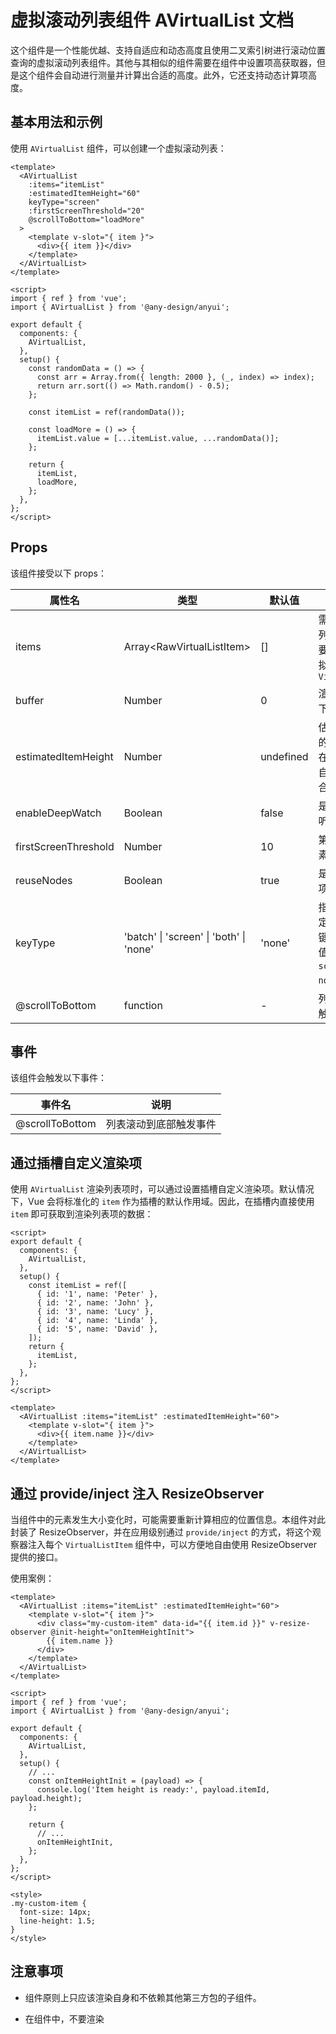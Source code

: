 # 虚拟滚动列表组件 AVirtualList 文档

这个组件是一个性能优越、支持自适应和动态高度且使用二叉索引树进行滚动位置查询的虚拟滚动列表组件。其他与其相似的组件需要在组件中设置项高获取器，但是这个组件会自动进行测量并计算出合适的高度。此外，它还支持动态计算项高度。

## 基本用法和示例

使用 `AVirtualList` 组件，可以创建一个虚拟滚动列表：

```vue
<template>
  <AVirtualList
    :items="itemList"
    :estimatedItemHeight="60"
    keyType="screen"
    :firstScreenThreshold="20"
    @scrollToBottom="loadMore"
  >
    <template v-slot="{ item }">
      <div>{{ item }}</div>
    </template>
  </AVirtualList>
</template>

<script>
import { ref } from 'vue';
import { AVirtualList } from '@any-design/anyui';

export default {
  components: {
    AVirtualList,
  },
  setup() {
    const randomData = () => {
      const arr = Array.from({ length: 2000 }, (_, index) => index);
      return arr.sort(() => Math.random() - 0.5);
    };

    const itemList = ref(randomData());

    const loadMore = () => {
      itemList.value = [...itemList.value, ...randomData()];
    };

    return {
      itemList,
      loadMore,
    };
  },
};
</script>
```

## Props

该组件接受以下 props：

| 属性名                  | 类型                                          | 默认值                  | 说明                                                               |
| ----------------------- | --------------------------------------------- | ----------------------- | ------------------------------------------------------------------ |
| items                   | Array<RawVirtualListItem<unknown>>             | []                      | 需要渲染的数据列表。其元素需要被包装成可虚拟渲染项 `VirtualListItem` |
| buffer                  | Number                                        | 0                       | 渲染列表时预留下部分的像素                                         |
| estimatedItemHeight     | Number                                        | undefined               | 估计每个渲染项的高度，组件将在第一次渲染前自动测量出一个合适的高度   |
| enableDeepWatch         | Boolean                                       | false                   | 是否开启深度侦听                                                   |
| firstScreenThreshold    | Number                                        | 10                      | 第一屏的渲染元素个数                                               |
| reuseNodes              | Boolean                                       | true                    | 是否要复用列表项的 DOM 节点                                         |
| keyType                 | 'batch' \| 'screen' \| 'both' \| 'none'        | 'none'                  | 指定用于唯一确定一个渲染项的键的类型，可选值为 `batch`, `screen`, `both`, `none`。 |
| @scrollToBottom         | function                                      | -                       | 列表滚动到底部触发的回调函数                                         |

## 事件

该组件会触发以下事件：

| 事件名          | 说明                   |
| --------------- | ---------------------- |
| @scrollToBottom | 列表滚动到底部触发事件 |

## 通过插槽自定义渲染项

使用 `AVirtualList` 渲染列表项时，可以通过设置插槽自定义渲染项。默认情况下，Vue 会将标准化的 `item` 作为插槽的默认作用域。因此，在插槽内直接使用 `item` 即可获取到渲染列表项的数据：

```vue
<script>
export default {
  components: {
    AVirtualList,
  },
  setup() {
    const itemList = ref([
      { id: '1', name: 'Peter' },
      { id: '2', name: 'John' },
      { id: '3', name: 'Lucy' },
      { id: '4', name: 'Linda' },
      { id: '5', name: 'David' },
    ]);
    return {
      itemList,
    };
  },
};
</script>

<template>
  <AVirtualList :items="itemList" :estimatedItemHeight="60">
    <template v-slot="{ item }">
      <div>{{ item.name }}</div>
    </template>
  </AVirtualList>
</template>
```

## 通过 provide/inject 注入 ResizeObserver

当组件中的元素发生大小变化时，可能需要重新计算相应的位置信息。本组件对此封装了 ResizeObserver，并在应用级别通过 `provide/inject` 的方式，将这个观察器注入每个 `VirtualListItem` 组件中，可以方便地自由使用 ResizeObserver 提供的接口。

使用案例：

```vue
<template>
  <AVirtualList :items="itemList" :estimatedItemHeight="60">
    <template v-slot="{ item }">
      <div class="my-custom-item" data-id="{{ item.id }}" v-resize-observer @init-height="onItemHeightInit">
        {{ item.name }}
      </div>
    </template>
  </AVirtualList>
</template>

<script>
import { ref } from 'vue';
import { AVirtualList } from '@any-design/anyui';

export default {
  components: {
    AVirtualList,
  },
  setup() {
    // ...
    const onItemHeightInit = (payload) => {
      console.log('Item height is ready:', payload.itemId, payload.height);
    };

    return {
      // ...
      onItemHeightInit,
    };
  },
};
</script>

<style>
.my-custom-item {
  font-size: 14px;
  line-height: 1.5;
}
</style>
```


## 注意事项

- 组件原则上只应该渲染自身和不依赖其他第三方包的子组件。

- 在组件中，不要渲染 <style> 标签中的样式。

- 组件在内部使用了二叉索引树来计算滚动位置，请勿自行干预。

- 插槽的默认作用域为渲染列表项的数据 `item`。

- 在使用了动态高度的情况下，组件会经过两次渲染。在第一次渲染时如果发现没有提供 `estimatedItemHeight` 属性，那么它会先根据 `firstScreenThreshold` 属性设置的值仅渲染列表的第一批元素，然后测量这些元素的高度并根据统计结果来自动计算合理的 `estimatedItemHeight` 的高度。第二次渲染时将使用新的 `estimatedItemHeight` 属性重新渲染所有元素。

- 通过 provide/inject 方式注入 ResizeObserver 后，会在 AVirtualListItem 中初始化一个 ResizeObserver，并通过 @init-height 事件传递数据。请注意数据格式。